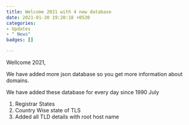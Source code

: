 ```yaml
---
title: Welcome 2021 with 4 new database
date: 2021-01-30 19:20:18 +0530
categories:
- Updates
- " News"
badges: []

---
```

Wellcome 2021,

We have added more json database so you get more information about domains.

We have added these database for every day since 1990 July

1. Registrar States
2. Country Wise state of TLS
3. Added all TLD details with root host name